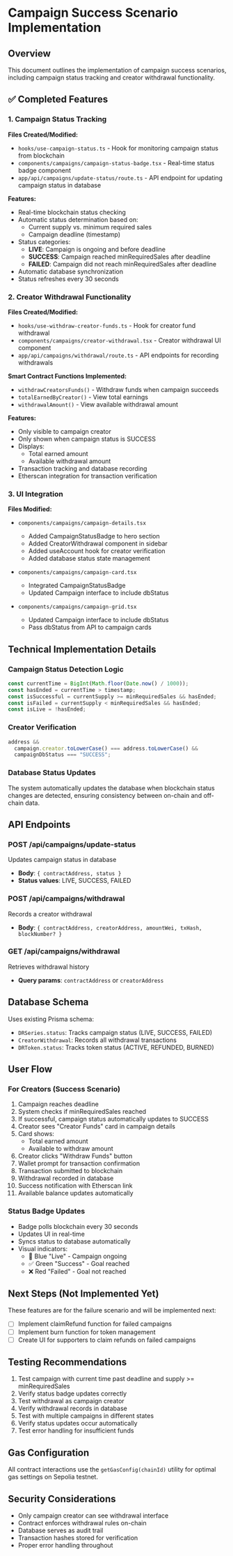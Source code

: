 # Campaign Success Scenario Implementation

## Overview

This document outlines the implementation of campaign success scenarios, including campaign status tracking and creator withdrawal functionality.

## ✅ Completed Features

### 1. Campaign Status Tracking

**Files Created/Modified:**

- `hooks/use-campaign-status.ts` - Hook for monitoring campaign status from blockchain
- `components/campaigns/campaign-status-badge.tsx` - Real-time status badge component
- `app/api/campaigns/update-status/route.ts` - API endpoint for updating campaign status in database

**Features:**

- Real-time blockchain status checking
- Automatic status determination based on:
  - Current supply vs. minimum required sales
  - Campaign deadline (timestamp)
- Status categories:
  - **LIVE**: Campaign is ongoing and before deadline
  - **SUCCESS**: Campaign reached minRequiredSales after deadline
  - **FAILED**: Campaign did not reach minRequiredSales after deadline
- Automatic database synchronization
- Status refreshes every 30 seconds

### 2. Creator Withdrawal Functionality

**Files Created/Modified:**

- `hooks/use-withdraw-creator-funds.ts` - Hook for creator fund withdrawal
- `components/campaigns/creator-withdrawal.tsx` - Creator withdrawal UI component
- `app/api/campaigns/withdrawal/route.ts` - API endpoints for recording withdrawals

**Smart Contract Functions Implemented:**

- `withdrawCreatorsFunds()` - Withdraw funds when campaign succeeds
- `totalEarnedByCreator()` - View total earnings
- `withdrawalAmount()` - View available withdrawal amount

**Features:**

- Only visible to campaign creator
- Only shown when campaign status is SUCCESS
- Displays:
  - Total earned amount
  - Available withdrawal amount
- Transaction tracking and database recording
- Etherscan integration for transaction verification

### 3. UI Integration

**Files Modified:**

- `components/campaigns/campaign-details.tsx`

  - Added CampaignStatusBadge to hero section
  - Added CreatorWithdrawal component in sidebar
  - Added useAccount hook for creator verification
  - Added database status state management

- `components/campaigns/campaign-card.tsx`

  - Integrated CampaignStatusBadge
  - Updated Campaign interface to include dbStatus

- `components/campaigns/campaign-grid.tsx`
  - Updated Campaign interface to include dbStatus
  - Pass dbStatus from API to campaign cards

## Technical Implementation Details

### Campaign Status Detection Logic

```typescript
const currentTime = BigInt(Math.floor(Date.now() / 1000));
const hasEnded = currentTime > timestamp;
const isSuccessful = currentSupply >= minRequiredSales && hasEnded;
const isFailed = currentSupply < minRequiredSales && hasEnded;
const isLive = !hasEnded;
```

### Creator Verification

```typescript
address &&
  campaign.creator.toLowerCase() === address.toLowerCase() &&
  campaignDbStatus === "SUCCESS";
```

### Database Status Updates

The system automatically updates the database when blockchain status changes are detected, ensuring consistency between on-chain and off-chain data.

## API Endpoints

### POST /api/campaigns/update-status

Updates campaign status in database

- **Body**: `{ contractAddress, status }`
- **Status values**: LIVE, SUCCESS, FAILED

### POST /api/campaigns/withdrawal

Records a creator withdrawal

- **Body**: `{ contractAddress, creatorAddress, amountWei, txHash, blockNumber? }`

### GET /api/campaigns/withdrawal

Retrieves withdrawal history

- **Query params**: `contractAddress` or `creatorAddress`

## Database Schema

Uses existing Prisma schema:

- `DRSeries.status`: Tracks campaign status (LIVE, SUCCESS, FAILED)
- `CreatorWithdrawal`: Records all withdrawal transactions
- `DRToken.status`: Tracks token status (ACTIVE, REFUNDED, BURNED)

## User Flow

### For Creators (Success Scenario)

1. Campaign reaches deadline
2. System checks if minRequiredSales reached
3. If successful, campaign status automatically updates to SUCCESS
4. Creator sees "Creator Funds" card in campaign details
5. Card shows:
   - Total earned amount
   - Available to withdraw amount
6. Creator clicks "Withdraw Funds" button
7. Wallet prompt for transaction confirmation
8. Transaction submitted to blockchain
9. Withdrawal recorded in database
10. Success notification with Etherscan link
11. Available balance updates automatically

### Status Badge Updates

- Badge polls blockchain every 30 seconds
- Updates UI in real-time
- Syncs status to database automatically
- Visual indicators:
  - 🔵 Blue "Live" - Campaign ongoing
  - ✅ Green "Success" - Goal reached
  - ❌ Red "Failed" - Goal not reached

## Next Steps (Not Implemented Yet)

These features are for the failure scenario and will be implemented next:

- [ ] Implement claimRefund function for failed campaigns
- [ ] Implement burn function for token management
- [ ] Create UI for supporters to claim refunds on failed campaigns

## Testing Recommendations

1. Test campaign with current time past deadline and supply >= minRequiredSales
2. Verify status badge updates correctly
3. Test withdrawal as campaign creator
4. Verify withdrawal records in database
5. Test with multiple campaigns in different states
6. Verify status updates occur automatically
7. Test error handling for insufficient funds

## Gas Configuration

All contract interactions use the `getGasConfig(chainId)` utility for optimal gas settings on Sepolia testnet.

## Security Considerations

- Only campaign creator can see withdrawal interface
- Contract enforces withdrawal rules on-chain
- Database serves as audit trail
- Transaction hashes stored for verification
- Proper error handling throughout



